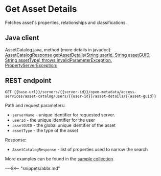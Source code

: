 <!-- SPDX-License-Identifier: CC-BY-4.0 -->
<!-- Copyright Contributors to the ODPi Egeria project. -->

# Get Asset Details

Fetches asset's properties, relationships and classifications.

## Java client

AssetCatalog.java, method (more details in javadoc): [AssetCatalogResponse getAssetDetails(String userId, String assetGUID, String assetType) throws InvalidParameterException, PropertyServerException;](https://odpi.github.io/egeria/org/odpi/openmetadata/accessservices/assetcatalog/AssetCatalog.html#getAssetDetails(java.lang.String,java.lang.String,java.lang.String))

## REST endpoint

```
GET {{base-url}}/servers/{{server-id}}/open-metadata/access-services/asset-catalog/users/{{user-id}}/asset-details/{{asset-guid}}
```
Path and request parameters:
* `serverName` - unique identifier for requested server.
* `userId` - the unique identifier for the user
* `assetGUID` - the global unique identifier of the asset
* `assetType` - the type of the asset

Response:
* `AssetCatalogResponse` - list of properties used to narrow the search

More examples can be found in the
[sample collection](samples/collections/Asset-Catalog-endpoints.postman_collection.json).

---8<-- "snippets/abbr.md"







